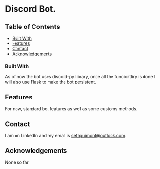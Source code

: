 # Discord Bot.

## Table of Contents

- [Built With](#built-with)
- [Features](#features)
- [Contact](#contact)
- [Acknowledgements](#acknowledgements)

### Built With
As of now the bot uses discord-py library, once all the funciontliry is done
I will also use Flask to make the bot persistent.

## Features
For now, standard bot features as well as some customs methods.

## Contact
I am on LinkedIn and my email is sethguimont@outlook.com.

## Acknowledgements
None so far